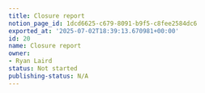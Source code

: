 ```yaml
---
title: Closure report
notion_page_id: 1dcd6625-c679-8091-b9f5-c8fee2584dc6
exported_at: '2025-07-02T18:39:13.670981+00:00'
id: 20
name: Closure report
owner:
- Ryan Laird
status: Not started
publishing-status: N/A
---
```



